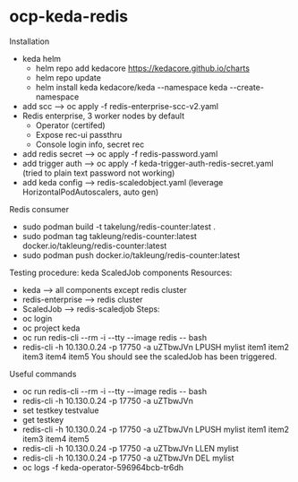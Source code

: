 # ocp-keda-redis
Installation
- keda helm
    - helm repo add kedacore https://kedacore.github.io/charts
    - helm repo update
    - helm install keda kedacore/keda --namespace keda --create-namespace
- add scc --> oc apply -f redis-enterprise-scc-v2.yaml
- Redis enterprise, 3 worker nodes by default
    - Operator (certifed)
    - Expose rec-ui passthru
    - Console login info, secret rec
- add redis secret --> oc apply -f redis-password.yaml
- add trigger auth --> oc apply -f keda-trigger-auth-redis-secret.yaml (tried to plain text password not working)
- add keda config --> redis-scaledobject.yaml (leverage HorizontalPodAutoscalers, auto gen)

Redis consumer
- sudo podman build -t takelung/redis-counter:latest .
- sudo podman tag takleung/redis-counter:latest docker.io/takleung/redis-counter:latest
- sudo podman push docker.io/takleung/redis-counter:latest

Testing procedure: keda ScaledJob components
Resources:
- keda --> all components except redis cluster
- redis-enterprise --> redis cluster
- ScaledJob --> redis-scaledjob
Steps:
- oc login
- oc project keda
- oc run redis-cli --rm -i --tty --image redis -- bash
- redis-cli -h 10.130.0.24 -p 17750 -a uZTbwJVn LPUSH mylist item1 item2 item3 item4 item5
You should see the scaledJob has been triggered.

Useful commands
- oc run redis-cli --rm -i --tty --image redis -- bash
- redis-cli -h 10.130.0.24 -p 17750 -a uZTbwJVn
- set testkey testvalue
- get testkey
- redis-cli -h 10.130.0.24 -p 17750 -a uZTbwJVn LPUSH mylist item1 item2 item3 item4 item5
- redis-cli -h 10.130.0.24 -p 17750 -a uZTbwJVn LLEN mylist
- redis-cli -h 10.130.0.24 -p 17750 -a uZTbwJVn DEL mylist
- oc logs -f keda-operator-596964bcb-tr6dh


